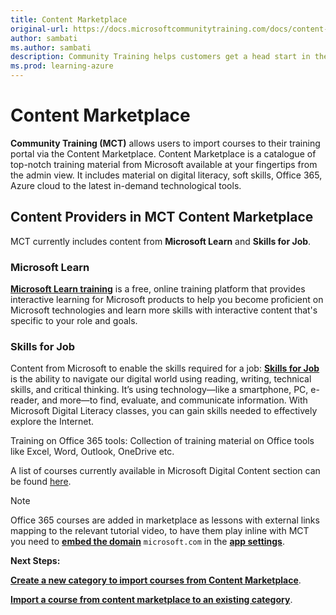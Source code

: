 ```yaml
---
title: Content Marketplace
original-url: https://docs.microsoftcommunitytraining.com/docs/content-marketplace
author: sambati
ms.author: sambati
description: Community Training helps customers get a head start in their training programs with content marketplace features
ms.prod: learning-azure
---
```


# Content Marketplace

**Community Training (MCT)** allows users to import courses to their training portal via the Content Marketplace. Content Marketplace is a catalogue of top-notch training material from Microsoft available at your fingertips from the admin view.  It includes material on digital literacy, soft skills, Office 365, Azure cloud to the latest in-demand technological tools.

## Content Providers in MCT Content Marketplace

MCT currently includes content from **Microsoft Learn** and **Skills for Job**.

### Microsoft Learn

[**Microsoft Learn training**](https://learn.microsoft.com/training/support/faq?pivots=general) is a free, online training platform that provides interactive learning for Microsoft products to help you become proficient on Microsoft technologies and learn more skills with interactive content that's specific to your role and goals.

### Skills for Job

Content from Microsoft to enable the skills required for a job: [**Skills for Job**](https://www.microsoft.com/digital-literacy) is the ability to navigate our digital world using reading, writing, technical skills, and critical thinking. It’s using technology—like a smartphone, PC, e-reader, and more—to find, evaluate, and communicate information. With Microsoft Digital Literacy classes, you can gain skills needed to effectively explore the Internet.

Training on Office 365 tools: Collection of training material on Office tools like Excel, Word, Outlook, OneDrive etc.

A list of courses currently available in Microsoft Digital Content section can be found [here](https://github.com/MicrosoftDocs/microsoft-community-training/files/8229076/MS_Digitalcontent_Courselist_Feb2022.csv).

> [!NOTE]
> Office 365 courses are added in marketplace as lessons with external links mapping to the relevant tutorial video, to have them play inline with MCT you need to [**embed the domain**](../../../settings/configurations-on-the-training-platform.md#allow-external-video-embedding-into-mct) `microsoft.com` in the [**app settings**](../../../settings/configurations-on-the-training-platform.md#steps-to-set-the-configurations-on-the-platform).

**Next Steps:**

 [**Create a new category to import courses from Content Marketplace**](create-a-category.md#create-a-new-category).

 [**Import a course from content marketplace to an existing category**](create-a-new-course.md#add-course-via-content-marketplace).
